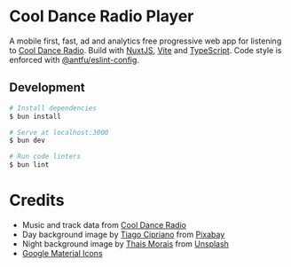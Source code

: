 # Cool Dance Radio Player

A mobile first, fast, ad and analytics free progressive web app for listening to [Cool Dance Radio](https://www.cooldanceradio.com/). Build with [NuxtJS](https://nuxt.com/), [Vite](https://vite.nuxtjs.org/) and [TypeScript](https://www.typescriptlang.org/).
Code style is enforced with [@antfu/eslint-config](https://github.com/antfu/eslint-config).

## Development

```bash
# Install dependencies
$ bun install

# Serve at localhost:3000
$ bun dev

# Run code linters
$ bun lint
```

# Credits

- Music and track data from [Cool Dance Radio](https://www.cooldanceradio.com/)
- Day background image by [Tiago Cipriano](https://pixabay.com/users/tiagocipriano-8062125/?utm_source=link-attribution&utm_medium=referral&utm_campaign=image&utm_content=3157732) from [Pixabay](https://pixabay.com//?utm_source=link-attribution&utm_medium=referral&utm_campaign=image&utm_content=3157732)
- Night background image by [Thais Morais](https://unsplash.com/@tata_morais?utm_source=unsplash&utm_medium=referral&utm_content=creditCopyText) from [Unsplash](https://unsplash.com/photos/uxLHRLkwzhI?utm_source=unsplash&utm_medium=referral)
- [Google Material Icons](https://icon-sets.iconify.design/ic/)
